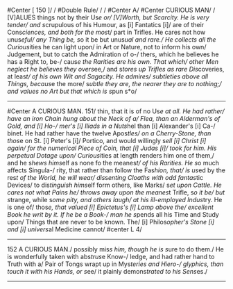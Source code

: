 #Center [ 150 ]/
/
#Double Rule/
/
/
#Center A/
#Center CURIOUS MAN/
/
[V]ALUES things not by their Us*e or/
[V]Worth, but Scarcity. He is very tender/
and s*crupulous of his Humour, as [i] Fantatics [i]/
are of their Cons*ciences, and both for the mos*t/
part in Trifles. He cares not how unus*eful/
any Thing be, s*o it be but unus*ual and rare./
He collects all the Curious*ities he can light upon/
in Art or Nature, not to inform his own/
Judgement, but to catch the Admiration of o-/
thers, which he believes he has a Right to, be-/
caus*e the Rarities are his own. That which/
other Men neglect he believes they overs*ee,/
and s*tores up Trifles as rare Dis*coveries, at leas*t/
of his own Wit and Sagacity. He admires/
subtleties above all Things, becaus*e the more/
s*ubtle they are, the nearer they are to nothing;/
and values no Art but that which is s*pun s*o/


---


#Center A CURIOUS MAN. 151/
thin, that it is of no Us*e at all. He had rather/
have an iron Chain hung about the Neck of a/
Flea, than an Alderman's of Gold, and [i] Ho-/
mer's [i] Iliads in a Nuts*hel than [i] Alexander's [i] Ca-/
binet. He had rather have the twelve Apos*tles/
on a Cherry-Stone, than thos*e on St. [i] Peter's [i]/
Portico, and would willingly s*ell [i] Christ [i] again/
for the numerical Piece of Coin, that [i] Judas [i]/
took for him. His perpetual Dotage upon/
Curious*ities at length renders him one of them,/
and he s*hews hims*elf as none fo the meanes*t/
of his Rarities. He s*o much affects Singula-/
rity, that rather than follow the Fas*hion, that/
is us*ed by the res*t of the World, he will wear/
dis*s*enting Cloaths with odd fantas*tic Devices/
to dis*tinguish hims*elf form others, like Marks/
s*et upon Cattle. He cares not what Pains he/
throws away upon the meanes*t Trifle, s*o it be/
but s*trange, while s*ome pity, and others laugh/
at his ill-employed Indus*try. He is one of/
thos*e, that valued [i] Epictetus's [i] Lamp above the/
excellent Book he writ by it. If he be a Book-/
man he s*pends all his Time and Study upon/
Things that are never to be known. The/
[i] Philos*opher's Stone [i] and [i] univers*al Medicine cannot/
#center L 4/


---


152 A CURIOUS MAN./
pos*s*ibly mis*s him, though he is s*ure to do them./
He is wonderfully taken with abs*trus*e Know-/
ledge, and had rather hand to Truth with a/
Pair of Tongs wrapt up in Mys*teries and Hiero-/
glyphics, than touch it with his Hands, or s*ee/
it plainly demons*trated to his Sens*es./


---


